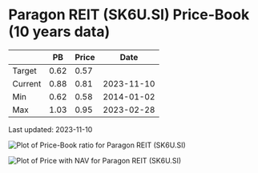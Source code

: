 # Paragon REIT (SK6U.SI) Price-Book (10 years data)

|     | PB   | Price | Date       |
|-----|------|-------|------------|
| Target | 0.62 | 0.57  |  |
| Current | 0.88 | 0.81  | 2023-11-10 |
| Min | 0.62 | 0.58  | 2014-01-02 |
| Max | 1.03 | 0.95  | 2023-02-28 |

Last updated: 2023-11-10

![Plot of Price-Book ratio for Paragon REIT (SK6U.SI)](SK6U_pb_10.png)

![Plot of Price with NAV for Paragon REIT (SK6U.SI)](SK6U_price_nav_10.png)
